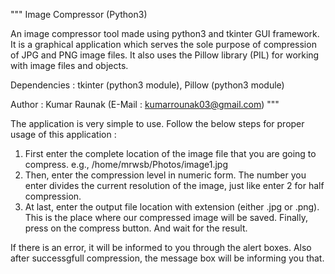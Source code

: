"""
Image Compressor (Python3)

An image compressor tool made using python3 and tkinter GUI framework. It is a graphical application which serves the sole purpose of compression of JPG and PNG image files. It also uses the Pillow library (PIL) for working with image files and objects.

Dependencies : tkinter (python3 module), Pillow (python3 module)

Author : Kumar Raunak (E-Mail : kumarrounak03@gmail.com)
"""


The application is very simple to use. Follow the below steps for proper usage of this application :
1. First enter the complete location of the image file that you are going to compress. e.g., /home/mrwsb/Photos/image1.jpg
2. Then, enter the compression level in numeric form. The number you enter divides the current resolution of the image,
just like enter 2 for half compression.
3. At last, enter the output file location with extension (either .jpg or .png).
This is the place where our compressed image will be saved. Finally, press on the compress button. And wait for the result.

If there is an error, it will be informed to you through the alert boxes. Also after successgfull compression, the message
box will be informing you that.
